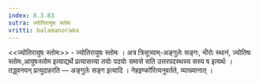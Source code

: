 ```yaml
---
index: 8.3.83
sutra: ज्योतिरायुषः स्तोमः
vritti: balamanorama
---
```


<<ज्योतिरायुषः स्तोमः>> - ज्योतिरायुषः स्तोमः । अत्र त्रिसूत्र्याम्-अङ्गुलेः सङ्गः, भीरोः स्थानं, ज्योतिषः स्तोमः,आयुषःस्तोम इत्याद्यर्थे प्रत्यासत्त्या तयोः पदयोः समासे सति उत्तरपदस्थस्य सस्य ष इत्यर्थः । तद्ध्वनयन् प्रत्युदाहरति — अङ्गुलेः सङ्ग इत्यादि । नेहइण्को॑रित्यनुवर्तते, व्याख्यानात् । 